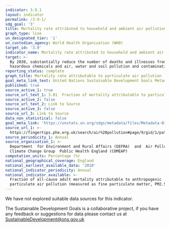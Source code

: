 ```yaml
---
indicator: 3.9.1
layout: indicator
permalink: /3-9-1/
sdg_goal: '3'
title: Mortality rate attributed to household and ambient air pollution
graph_type: line
un_designated_tier: '1'
un_custodian_agency: World Health Organization (WHO)
target_id: '3.9'
indicator_name: Mortality rate attributed to household and ambient air pollution
target: >-
  By 2030, substantially reduce the number of deaths and illnesses from
  hazardous chemicals and air, water and soil pollution and contamination
reporting_status: complete
graph_title: Mortality rate attributable to particulate air pollution
goal_meta_link_text: United Nations Sustainable Development Goals Metadata (pdf 865kB)
published: true
source_active_1: true
source_url_text_1: 3.01  Fraction of mortality attributable to particulate air pollution
source_active_2: false
source_url_text_2: Link to Source
source_active_3: false
source_url_3: Link to Source
data_non_statistical: false
goal_meta_link: 'https://unstats.un.org/sdgs/metadata/files/Metadata-03-09-01.pdf'
source_url_1: >-
  https://fingertips.phe.org.uk/search/air%20pollution#page/9/gid/1/pat/15/par/E92000001/ati/6/are/E12000004/iid/30101/age/230/sex/4
source_periodicity_1: Annual
source_organisation_1: >-
  Department  for Environment and Rural Affairs (DEFRA)  and  Air Pollution and
  Climate Change Group  Public Health England (COMEAP) 
computation_units: Percentage (%)
national_geographical_coverage: England
national_earliest_available_data: '2010'
national_indicator_periodicity: Annual
national_indicator_available: >-
  Fraction of all-cause adult mortality attributable to anthropogenic
  particulate air pollution (measured as fine particulate matter, PM2.5)
---
```



We have not explored suitable data sources for this indicator. 

The Sustainable Development Goals is a collaborative project, if you have any feedback or suggestions for data please contact us at <SustainableDevelopment@ons.gov.uk>
